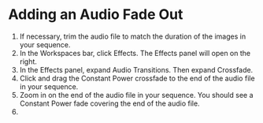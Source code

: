 # Adding an Audio Fade Out

1. If necessary, trim the audio file to match the duration of the images in your sequence.
2. In the Workspaces bar, click Effects. The Effects panel will open on the right. 
3. In the Effects panel, expand Audio Transitions. Then expand Crossfade.
4. Click and drag the Constant Power crossfade to the end of the audio file in your sequence. 
5. Zoom in on the end of the audio file in your sequence. You should see a Constant Power fade covering the end of the audio file.
6. 


